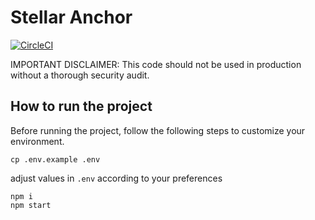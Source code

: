 # Stellar Anchor

[![CircleCI](https://circleci.com/gh/apay-io/stellar-anchor.svg?style=shield)](https://circleci.com/gh/apay-io/stellar-anchor)

IMPORTANT DISCLAIMER: This code should not be used in production without a thorough security audit.

## How to run the project
Before running the project, follow the following steps to customize your environment.

```
cp .env.example .env
```

adjust values in `.env` according to your preferences

```
npm i
npm start
```
